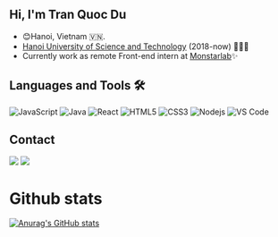 ## Hi, I'm Tran Quoc Du
- 😊Hanoi, Vietnam 🇻🇳.
- [Hanoi University of Science and Technology](https://en.wikipedia.org/wiki/Hanoi_University_of_Science_and_Technology) (2018-now) 🤘🤘🤘
- Currently work as remote Front-end intern at [Monstarlab](https://monstar-lab.com/vn/)✨

## Languages and Tools 🛠 
![JavaScript](https://img.shields.io/badge/-JavaScript-%23F7DF1C?style=flat-square&logo=javascript&logoColor=000000&labelColor=%23F7DF1C&color=%23FFCE5A)
![Java](http://img.shields.io/badge/-Java-5B4638?style=flat-square&logo=java&logoColor=ffffff)
![React](https://img.shields.io/badge/-React-61DAFB?style=flat-square&logo=react&logoColor=ffffff)
![HTML5](https://img.shields.io/badge/-HTML5-%23E44D27?style=flat-square&logo=html5&logoColor=ffffff)
![CSS3](https://img.shields.io/badge/-CSS3-%231572B6?style=flat-square&logo=css3)
![Nodejs](https://img.shields.io/badge/-Nodejs-339933?style=flat-square&logo=Node.js&logoColor=ffffff)
![VS Code](http://img.shields.io/badge/-VS%20Code-007ACC?style=flat-square&logo=visual-studio-code&logoColor=ffffff)


## Contact
[![](https://img.shields.io/badge/Facebook-1877F2?style=for-the-badge&logo=facebook&logoColor=white)](https://www.facebook.com/du.tran.5494/)
[![](https://img.shields.io/badge/Gmail-D14836?style=for-the-badge&logo=gmail&logoColor=white)](mailto:ductcp@gmail.com)

# Github stats
[![Anurag's GitHub stats](https://github-readme-stats.vercel.app/api?username=dutran917&theme=discord_old_blurple)](https://github.com/anuraghazra/github-readme-stats)
